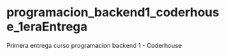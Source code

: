 # programacion_backend1_coderhouse_1eraEntrega
Primera entrega curso programacion backend 1 - Coderhouse

